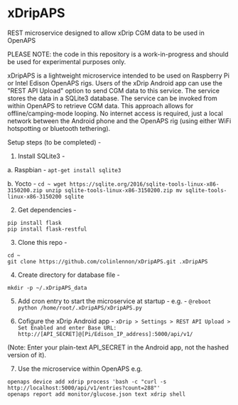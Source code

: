 # xDripAPS
REST microservice designed to allow xDrip CGM data to be used in OpenAPS

PLEASE NOTE: the code in this repository is a work-in-progress and should be used for experimental purposes only. 

xDripAPS is a lightweight microservice intended to be used on Raspberry Pi or Intel Edison OpenAPS rigs. Users of the xDrip Android app can use the "REST API Upload" option to send CGM data to this service. The service stores the data in a SQLite3 database. The service can be invoked from within OpenAPS to retrieve CGM data. This approach allows for offline/camping-mode looping. No internet access is required, just a local network between the Android phone and the OpenAPS rig (using either WiFi hotspotting or bluetooth tethering).

Setup steps (to be completed) - 

1. Install SQLite3 -

  a. Raspbian - 
    ```
    apt-get install sqlite3
    ```

  b. Yocto - 
    ```
    cd ~
    wget https://sqlite.org/2016/sqlite-tools-linux-x86-3150200.zip
    unzip sqlite-tools-linux-x86-3150200.zip
    mv sqlite-tools-linux-x86-3150200 sqlite
    ```

2. Get dependencies -
  ```
  pip install flask
  pip install flask-restful
  ```

3. Clone this repo -
  ```
  cd ~
  git clone https://github.com/colinlennon/xDripAPS.git .xDripAPS
  ```

4. Create directory for database file - 
  ```
  mkdir -p ~/.xDripAPS_data
  ```

5. Add cron entry to start the microservice at startup - 
  e.g. - 
  `@reboot         python /home/root/.xDripAPS/xDripAPS.py`

6. Cofigure the xDrip Android app -
  `xDrip > Settings > REST API Upload > Set Enabled and enter Base URL: http://[API_SECRET]@[Pi/Edison_IP_address]:5000/api/v1/`
  
  (Note: Enter your plain-text API_SECRET in the Android app, not the hashed version of it).


7. Use the microservice within OpenAPS
  e.g.
  ```
  openaps device add xdrip process 'bash -c "curl -s http://localhost:5000/api/v1/entries?count=288"'
  openaps report add monitor/glucose.json text xdrip shell
  ```
